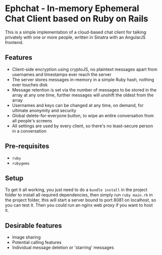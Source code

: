 # Ephchat - In-memory Ephemeral Chat Client based on Ruby on Rails

This is a simple implementation of a cloud-based chat client for talking privately with one or more people, written in Sinatra with an AngularJS frontend.

## Features
- Client-side encryption using cryptoJS, no plaintext messages apart from usernames and timestamps ever reach the server
- The server stores messages in-memory in a simple Ruby hash, nothing ever touches disk
- Message retention is set via the number of messages to be stored in the array at any one time, further messages will unshift the oldest from the array
- Usernames and keys can be changed at any time, on demand, for ultimate anonymity and security
- Global delete-for-everyone button, to wipe an entire conversation from all people's screens
- All settings are used by every client, so there's no least-secure person in a conversation

## Pre-requisites
- `ruby`
- `rubygems`

## Setup
To get it all working, you just need to do a `bundle install` in the project folder to install all required dependencies, then simply run `ruby main.rb` in the project folder, this will start a server bound to port 8081 on localhost, so you can test it. Then you could run an nginx web proxy if you want to host it.

## Desirable features
- Image sharing
- Potential calling features
- Individual message deletion or 'starring' messages
